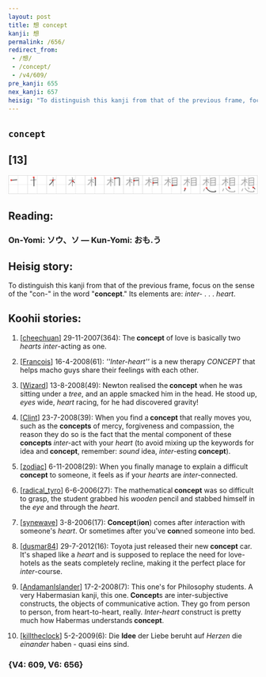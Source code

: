 ```yaml
---
layout: post
title: 想 concept
kanji: 想
permalink: /656/
redirect_from:
 - /想/
 - /concept/
 - /v4/609/
pre_kanji: 655
nex_kanji: 657
heisig: "To distinguish this kanji from that of the previous frame, focus on the sense of the &quot;con-&quot; in the word &quot;<b>concept</b>.&quot; Its elements are: <i>inter-</i> . . . <i>heart</i>."
---
```


## `concept`

## [13]

<div class="stroke"><img src="../images/E683B3.png" /></div>

## Reading:

### On-Yomi: ソウ、ソ &mdash; Kun-Yomi: おも.う

## Heisig story:

To distinguish this kanji from that of the previous frame, focus on the sense of the &quot;con-&quot; in the word &quot;<b>concept</b>.&quot; Its elements are: <i>inter-</i> . . . <i>heart</i>.

## Koohii stories:

1) [<a href="http://kanji.koohii.com/profile/cheechuan">cheechuan</a>] 29-11-2007(364): The<strong> concept</strong> of love is basically two <em>hearts</em> <em>inter</em>-acting as one.

2) [<a href="http://kanji.koohii.com/profile/Francois">Francois</a>] 16-4-2008(61): <em>&#039;&#039;Inter-heart&#039;&#039;</em> is a new therapy <em>CONCEPT</em> that helps macho guys share their feelings with each other.

3) [<a href="http://kanji.koohii.com/profile/Wizard">Wizard</a>] 13-8-2008(49): Newton realised the<strong> concept</strong> when he was sitting under a <em>tree</em>, and an apple smacked him in the head. He stood up, <em>eyes</em> wide, <em>heart</em> racing, for he had discovered gravity!

4) [<a href="http://kanji.koohii.com/profile/Clint">Clint</a>] 23-7-2008(39): When you find a<strong> concept</strong> that really moves you, such as the <strong>concepts</strong> of mercy, forgiveness and compassion, the reason they do so is the fact that the mental component of these <strong>concepts</strong> <em>inter-</em>act with your <em>heart</em> (to avoid mixing up the keywords for idea and<strong> concept</strong>, remember: <em>sound</em> idea, <em>inter-</em>esting<strong> concept</strong>).

5) [<a href="http://kanji.koohii.com/profile/zodiac">zodiac</a>] 6-11-2008(29): When you finally manage to explain a difficult<strong> concept</strong> to someone, it feels as if your <em>hearts</em> are <em>inter-</em>connected.

6) [<a href="http://kanji.koohii.com/profile/radical_tyro">radical_tyro</a>] 6-6-2006(27): The mathematical<strong> concept</strong> was so difficult to grasp, the student grabbed his <em>wooden</em> pencil and stabbed himself in the <em>eye</em> and through the <em>heart</em>.

7) [<a href="http://kanji.koohii.com/profile/synewave">synewave</a>] 3-8-2006(17): <strong>Concept</strong>(<strong>ion</strong>) comes after <em>inter</em>action with someone&#039;s <em>heart</em>. Or sometimes after you&#039;ve <strong>con</strong>ned someone into bed.

8) [<a href="http://kanji.koohii.com/profile/dusmar84">dusmar84</a>] 29-7-2012(16): Toyota just released their new<strong> concept</strong> car. It&#039;s shaped like a <em>heart</em> and is supposed to replace the need for love-hotels as the seats completely recline, making it the perfect place for <em>inter</em>-course.

9) [<a href="http://kanji.koohii.com/profile/AndamanIslander">AndamanIslander</a>] 17-2-2008(7): This one&#039;s for Philosophy students. A very Habermasian kanji, this one.<strong> Concept</strong>s are inter-subjective constructs, the objects of communicative action. They go from person to person, from heart-to-heart, really. <em>Inter-heart</em> construct is pretty much how Habermas understands<strong> concept</strong>.

10) [<a href="http://kanji.koohii.com/profile/killtheclock">killtheclock</a>] 5-2-2009(6): Die <strong>Idee</strong> der Liebe beruht auf <em>Herzen</em> die <em>einander</em> haben - quasi eins sind.

### {V4: 609, V6: 656}
